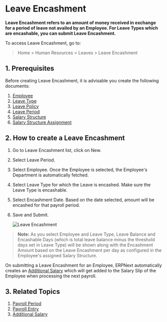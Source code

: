 <!-- add-breadcrumbs -->
# Leave Encashment

**Leave Encashment refers to an amount of money received in exchange for a period of leave not availed by an Employee. For Leave Types which are encashable, you can submit Leave Encashment.**


To access Leave Encashment, go to:

> Home > Human Resources > Leaves > Leave Encashment 


## 1. Prerequisites

Before creating Leave Encashment, it is advisable you create the following documents:

1. [Employee](/docs/user/manual/en/human-resources/leave-allocation)
1. [Leave Type](/docs/user/manual/en/human-resources/leave-type)
1. [Leave Policy](/docs/user/manual/en/human-resources/leave-policy)
1. [Leave Period](/docs/user/manual/en/human-resources/leave-period)
1. [Salary Structure](/docs/user/manual/en/human-resources/salary-structure)
1. [Salary Structure Assignment](/docs/user/manual/en/human-resources/salary-structure-assignment)

## 2. How to create a Leave Encashment

1. Go to Leave Encashment list, click on New.
1. Select Leave Period.
1. Select Employee. Once the Employee is selected, the Employee's Department is automatically fetched.
1. Select Leave Type for which the Leave is encashed. Make sure the Leave Type is encashable.
1. Select Encashment Date. Based on the date selected, amount will be encashed for that payroll period.
1. Save and Submit.

	<img class="screenshot" alt="Leave Encashment"
	src="{{docs_base_url}}/assets/img/human-resources/leave-encashment-new.png">


> **Note:** As you select Employee and Leave Type, Leave Balance and Encashable Days (which is total leave balance minus the threshold days set in Leave Type) will be shown along with the Encashment Amount based on the Leave Encashment per day as configured in the Employee's assigned Salary Structure.


On submitting a Leave Encashment for an Employee, ERPNext automatically creates an [Additional Salary](/docs/user/manual/en/human-resources/additional-salary) which will get added to the Salary Slip of the Employee when processing the next payroll.



## 3. Related Topics

1. [Payroll Period](/docs/user/manual/en/human-resources/payroll-period)
1. [Payroll Entry](/docs/user/manual/en/human-resources/payroll-entry)
1. [Additional Salary](/docs/user/manual/en/human-resources/additional-salary)


